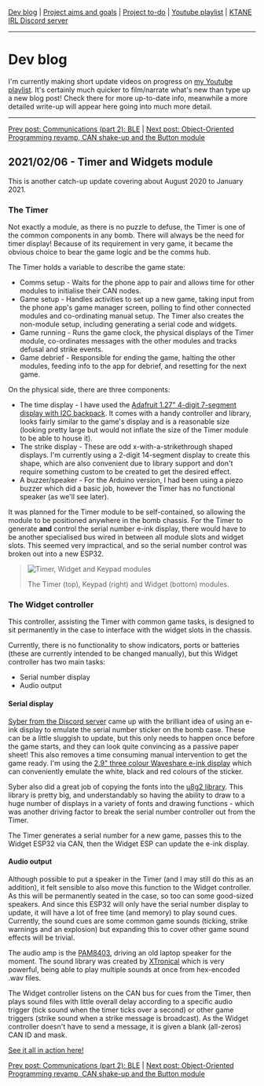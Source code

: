 [Dev blog](devblog.md) | [Project aims and goals](goals.md) | [Project to-do](todo.md) | [Youtube playlist](https://www.youtube.com/watch?v=8m7peVlW2mE&list=PLJqFvAhkcSkkks42zClG5WlvO1khFZCKK) | [KTANE IRL Discord server](https://discord.com/channels/711013430575890432)

---

# Dev blog
I'm currently making short update videos on progress on [my Youtube playlist](https://www.youtube.com/watch?v=8m7peVlW2mE&list=PLJqFvAhkcSkkks42zClG5WlvO1khFZCKK). It's certainly much quicker to film/narrate what's new than type up a new blog post! Check there for more up-to-date info, meanwhile a more detailed write-up will appear here going into much more detail.

---

[Prev post: Communications (part 2): BLE](devblog_4.md) | [Next post: Object-Oriented Programming revamp, CAN shake-up and the Button module](devblog_6.md)

## 2021/02/06 - Timer and Widgets module
This is another catch-up update covering about August 2020 to January 2021.

### The Timer
Not exactly a module, as there is no puzzle to defuse, the Timer is one of the common components in any bomb. There will always be the need for timer display! Because of its requirement in very game, it became the obvious choice to bear the game logic and be the comms hub.

The Timer holds a variable to describe the game state:
* Comms setup - Waits for the phone app to pair and allows time for other modules to initialise their CAN nodes.
* Game setup - Handles activities to set up a new game, taking input from the phone app's game manager screen, polling to find other connected modules and co-ordinating manual setup. The Timer also creates the non-module setup, including generating a serial code and widgets.
* Game running - Runs the game clock, the physical displays of the Timer module, co-ordinates messages with the other modules and tracks defusal and strike events.
* Game debrief - Responsible for ending the game, halting the other modules, feeding info to the app for debrief, and resetting for the next game.

On the physical side, there are three components:
* The time display - I have used the [Adafruit 1.27" 4-digit 7-segment display with I2C backpack](https://www.adafruit.com/product/1270). It comes with a handy controller and library, looks fairly similar to the game's display and is a reasonable size (looking pretty large but would not inflate the size of the Timer module to be able to house it).
* The strike display - These are odd x-with-a-strikethrough shaped displays. I'm currently using a 2-digit 14-segment display to create this shape, which are also convenient due to library support and don't require something custom to be created to get the desired effect.
* A buzzer/speaker - For the Arduino version, I had been using a piezo buzzer which did a basic job, however the Timer has no functional speaker (as we'll see later).

It was planned for the Timer module to be self-contained, so allowing the module to be positioned anywhere in the bomb chassis. For the Timer to generate **and** control the serial number e-ink display, there would have to be another specialised bus wired in between all module slots and widget slots. This seemed very impractical, and so the serial number control was broken out into a new ESP32.

> ![Timer, Widget and Keypad modules](https://i.imgur.com/PVWNPcI.jpg)
> 
> The Timer (top), Keypad (right) and Widget (bottom) modules.

### The Widget controller
This controller, assisting the Timer with common game tasks, is designed to sit permanently in the case to interface with the widget slots in the chassis.

Currently, there is no functionality to show indicators, ports or batteries (these are currently intended to be changed manually), but this Widget controller has two main tasks:
* Serial number display
* Audio output

#### Serial display
[Syber from the Discord server](https://discord.com/channels/711013430575890432) came up with the brilliant idea of using an e-ink display to emulate the serial number sticker on the bomb case. These can be a little sluggish to update, but this only needs to happen once before the game starts, and they can look quite convincing as a passive paper sheet! This also removes a time consuming manual intervention to get the game ready. I'm using the [2.9" three colour Waveshare e-ink display](https://www.waveshare.com/2.9inch-e-paper-module-b.htm) which can conveniently emulate the white, black and red colours of the sticker.

Syber also did a great job of copying the fonts into the [u8g2 library](https://github.com/olikraus/u8g2). This library is pretty big, and understandably so having the ability to draw to a huge number of displays in a variety of fonts and drawing functions - which was another driving factor to break the serial number controller out from the Timer.

The Timer generates a serial number for a new game, passes this to the Widget ESP32 via CAN, then the Widget ESP can update the e-ink display.

#### Audio output
Although possible to put a speaker in the Timer (and I may still do this as an addition), it felt sensible to also move this function to the Widget controller. As this will be permanently seated in the case, so too can some good-sized speakers. And since this ESP32 will only have the serial number display to update, it will have a lot of free time (and memory) to play sound cues. Currently, the sound cues are some common game sounds (ticking, strike warnings and an explosion) but expanding this to cover other game sound effects will be trivial.

The audio amp is the [PAM8403](https://components101.com/modules/pam8403-stereo-audio-amplifier-module), driving an old laptop speaker for the moment. The sound library was created by [XTronical](https://www.xtronical.com/the-dacaudio-library-download-and-installation/) which is very powerful, being able to play multiple sounds at once from hex-encoded .wav files.

The Widget controller listens on the CAN bus for cues from the Timer, then plays sound files with little overall delay according to a specific audio trigger (tick sound when the timer ticks over a second) or other game triggers (strike sound when a strike message is broadcast). As the Widget controller doesn't have to send a message, it is given a blank (all-zeros) CAN ID and mask.

[See it all in action here!](https://www.youtube.com/watch?v=DGMcetRa-00)

[Prev post: Communications (part 2): BLE](devblog_4.md) | [Next post: Object-Oriented Programming revamp, CAN shake-up and the Button module](devblog_6.md)
